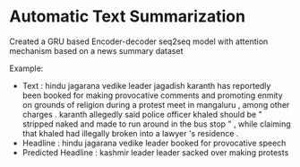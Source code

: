 # Automatic Text Summarization

Created a GRU based Encoder-decoder seq2seq model with attention mechanism based on a news summary dataset

Example:
* Text :  hindu jagarana vedike leader jagadish karanth has reportedly been booked for making provocative comments and promoting enmity on grounds of religion during a protest meet in mangaluru , among other charges . karanth allegedly said police officer khaled should be " stripped naked and made to run around in the bus stop " , while claiming that khaled had illegally broken into a lawyer 's residence .
* Headline :  hindu jagarana vedike leader booked for provocative speech
* Predicted Headline :  kashmir leader leader sacked over making protests <eos>
